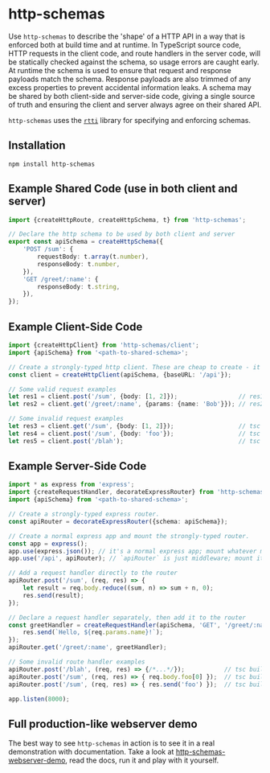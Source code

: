 # http-schemas

Use `http-schemas` to describe the 'shape' of a HTTP API in a way that is enforced both at build time and at runtime. In TypeScript source code, HTTP requests in the client code, and route handlers in the server code, will be statically checked against the schema, so usage errors are caught early. At runtime the schema is used to ensure that request and response payloads match the schema. Response payloads are also trimmed of any excess properties to prevent accidental information leaks. A schema may be shared by both client-side and server-side code, giving a single source of truth and ensuring the client and server always agree on their shared API.

`http-schemas` uses the [`rtti`](https://github.com/yortus/rtti) library for specifying and enforcing schemas.

## Installation

`npm install http-schemas`


## Example Shared Code (use in both client and server)
```ts
import {createHttpRoute, createHttpSchema, t} from 'http-schemas';

// Declare the http schema to be used by both client and server
export const apiSchema = createHttpSchema({
    'POST /sum': {
        requestBody: t.array(t.number),
        responseBody: t.number,
    }),
    'GET /greet/:name': {
        responseBody: t.string,
    }),
});
```





## Example Client-Side Code
```ts
import {createHttpClient} from 'http-schemas/client';
import {apiSchema} from '<path-to-shared-schema>';

// Create a strongly-typed http client. These are cheap to create - it's fine to have many of them.
const client = createHttpClient(apiSchema, {baseURL: '/api'});

// Some valid request examples
let res1 = client.post('/sum', {body: [1, 2]});                 // res1: Promise<number>
let res2 = client.get('/greet/:name', {params: {name: 'Bob'}}); // res2: Promise<string>

// Some invalid request examples
let res3 = client.get('/sum', {body: [1, 2]});                  // tsc build error & runtime error
let res4 = client.post('/sum', {body: 'foo'});                  // tsc build error & runtime error
let res5 = client.post('/blah');                                // tsc build error & runtime error
```


## Example Server-Side Code
```ts
import * as express from 'express';
import {createRequestHandler, decorateExpressRouter} from 'http-schemas/server';
import {apiSchema} from '<path-to-shared-schema>';

// Create a strongly-typed express router.
const apiRouter = decorateExpressRouter({schema: apiSchema});

// Create a normal express app and mount the strongly-typed router.
const app = express();
app.use(express.json()); // it's a normal express app; mount whatever middleware you want
app.use('/api', apiRouter); // `apiRouter` is just middleware; mount it wherever you want

// Add a request handler directly to the router
apiRouter.post('/sum', (req, res) => {
    let result = req.body.reduce((sum, n) => sum + n, 0);
    res.send(result);
});

// Declare a request handler separately, then add it to the router
const greetHandler = createRequestHandler(apiSchema, 'GET', '/greet/:name', (req, res) => {
    res.send(`Hello, ${req.params.name}!`);
});
apiRouter.get('/greet/:name', greetHandler);

// Some invalid route handler examples
apiRouter.post('/blah', (req, res) => {/*...*/});           // tsc build error & runtime error
apiRouter.post('/sum', (req, res) => { req.body.foo[0] });  // tsc build error & runtime error
apiRouter.post('/sum', (req, res) => { res.send('foo') });  // tsc build error & runtime error

app.listen(8000);
```

## Full production-like webserver demo

The best way to see `http-schemas` in action is to see it in a real demonstration with documentation. Take a look at [http-schemas-webserver-demo](https://github.com/Antman261/http-schemas-webserver-demo), read the docs, run it and play with it yourself.
